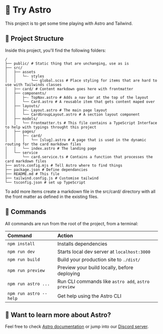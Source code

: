 # 🚀 Try Astro

This project is to get some time playing with Astro and Tailwind.

## 🚀 Project Structure

Inside this project, you'll find the following folders:

```
/
├── public/ # Static thing that are unchanging, use as is
├── src/
│   ├── assets
│   │   └─- styles
│   │       └── global.scss # Place styling for items that are hard to use with Tailwinds classes
│   ├── card/ # Content markdown goes here with frontmatter
│   ├── components/
│   │   ├─- TopNav.astro # Adds a nav bar at the top of the layout
│   │   └── Card.astro # A reusable item that gets content maped over
│   ├── layouts/
│   │   ├─- Layout.astro # The main page layout
│   │   └── CardGroupLayout.astro # A section layout component
│   ├── models/
│   │   └── Frontmatter.ts # This file contains a TypeScript Interface to help with typings throught this project
│   ├── pages/
│   │   ├─- card/
│   │   │   └── [slug].astro # A page that is used in the dynamic routing for the card markdown files
│   │   └── index.astro # The landing page
│   └── service
│       └── card.service.ts # Contains a function that processes the card markdown files
├── astro.config.mjs # Tell Astro where to find things
├── package.json # Define dependancies
├── README.md # This file
├── tailwind.config.js # Customise tailwind
└── tsconfig.json # set up TypeScript
```

To add more items create a markdown file in the src/card/ directory with all the front matter as defined
in the existing files.

## 🧞 Commands

All commands are run from the root of the project, from a terminal:

| Command                | Action                                             |
| :--------------------- | :------------------------------------------------- |
| `npm install`          | Installs dependencies                              |
| `npm run dev`          | Starts local dev server at `localhost:3000`        |
| `npm run build`        | Build your production site to `./dist/`            |
| `npm run preview`      | Preview your build locally, before deploying       |
| `npm run astro ...`    | Run CLI commands like `astro add`, `astro preview` |
| `npm run astro --help` | Get help using the Astro CLI                       |

## 👀 Want to learn more about Astro?

Feel free to check [Astro documentation](https://docs.astro.build) or jump into our [Discord server](https://astro.build/chat).
